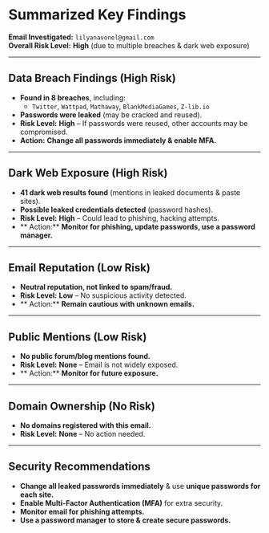 # Summarized Key Findings
**Email Investigated:** `lilyanavonel@gmail.com`  
**Overall Risk Level:**  **High** (due to multiple breaches & dark web exposure)  

---

## Data Breach Findings (High Risk)
- **Found in 8 breaches**, including:  
   - `Twitter`, `Wattpad`, `Mathaway`, `BlankMediaGames`, `Z-lib.io`  
- **Passwords were leaked** (may be cracked and reused).  
- **Risk Level:**  **High** – If passwords were reused, other accounts may be compromised.  
- **Action:** **Change all passwords immediately & enable MFA.**  

---

## Dark Web Exposure (High Risk)
- **41 dark web results found** (mentions in leaked documents & paste sites).  
- **Possible leaked credentials detected** (password hashes).  
- **Risk Level:** **High** – Could lead to phishing, hacking attempts.  
- ** Action:** **Monitor for phishing, update passwords, use a password manager.**  

---

## Email Reputation (Low Risk)
- **Neutral reputation, not linked to spam/fraud.**  
- **Risk Level:** **Low** – No suspicious activity detected.  
- ** Action:** **Remain cautious with unknown emails.**  

---

## Public Mentions (Low Risk)
- **No public forum/blog mentions found.**
- **Risk Level:** **None** – Email is not widely exposed.  
- ** Action:** **Monitor for future exposure.**  

---

## Domain Ownership (No Risk)
- **No domains registered with this email.**  
- **Risk Level:** **None** – No action needed.  

---

## Security Recommendations
- **Change all leaked passwords immediately** & use **unique passwords for each site.**  
- **Enable Multi-Factor Authentication (MFA)** for extra security.  
- **Monitor email for phishing attempts.**  
- **Use a password manager to store & create secure passwords.**  
